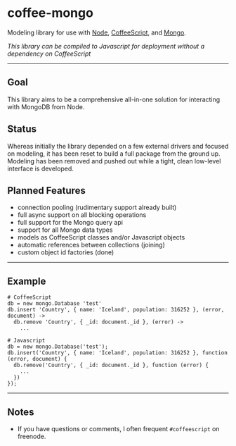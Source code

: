 coffee-mongo
=====

Modeling library for use with [Node](http://nodejs.org/), [CoffeeScript](http://jashkenas.github.com/coffee-script/), and [Mongo](http://www.mongodb.org/).

*This library can be compiled to Javascript for deployment without a dependency on CoffeeScript*

---

Goal
----

This library aims to be a comprehensive all-in-one solution for interacting with MongoDB from Node.  

Status
------

Whereas initially the library depended on a few external drivers and focused on modeling, it has been reset to build a full
package from the ground up.  Modeling has been removed and pushed out while a tight, clean low-level interface is developed.

Planned Features
----------------

* connection pooling (rudimentary support already built)
* full async support on all blocking operations
* full support for the Mongo query api
* support for all Mongo data types
* models as CoffeeScript classes and/or Javascript objects
* automatic references between collections (joining)
* custom object id factories (done)

---

Example
-------

    # CoffeeScript
    db = new mongo.Database 'test'
    db.insert 'Country', { name: 'Iceland', population: 316252 }, (error, document) ->
      db.remove 'Country', { _id: document._id }, (error) ->
        ...

    # Javascript
    db = new mongo.Database('test');
    db.insert('Country', { name: 'Iceland', population: 316252 }, function (error, document) {
      db.remove('Country', { _id: document._id }, function (error) {
        ...
      })
    });

---

Notes
-----

* If you have questions or comments, I often frequent ``#coffeescript`` on freenode.
